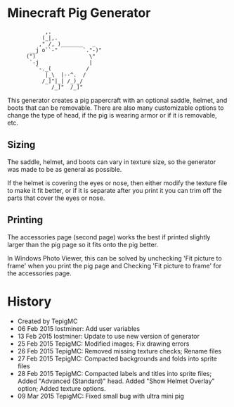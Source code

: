 # Minecraft Pig Generator

```
            ,.
           (_|,.
          ," /, )_______   _
       __j o``-"        `."-)"
      (")                 \"
       `-j                |
         `-._(           /
            |_\  |--^.  /
           /_]"|_| /_)_/
              /_]"  /_]"
```

This generator creates a pig papercraft with an optional saddle, helmet, and boots that can be removable.
There are also many customizable options to change the type of head, if the pig is wearing armor or if it is removable, etc.

## Sizing

The saddle, helmet, and boots can vary in texture size, so the generator was made to be as general as possible.

If the helmet is covering the eyes or nose, then either modify the texture file to make it fit better, or
if it is separate after you print it you can trim off the parts that cover the eyes or nose.

## Printing

The accessories page (second page) works the best if printed slightly larger than the pig page so it fits onto the pig better.

In Windows Photo Viewer, this can be solved by unchecking 'Fit picture to frame' when you print the pig page
and Checking 'Fit picture to frame' for the accessories page.

# History

- Created by TepigMC
- 06 Feb 2015 lostminer: Add user variables
- 13 Feb 2015 lostminer: Update to use new version of generator
- 25 Feb 2015 TepigMC: Modified images; Fix drawing errors
- 26 Feb 2015 TepigMC: Removed missing texture checks; Rename files
- 27 Feb 2015 TepigMC: Compacted backgrounds and folds into sprite files
- 28 Feb 2015 TepigMC: Compacted labels and titles into sprite files; Added "Advanced (Standard)" head. Added "Show Helmet Overlay" option; Added texture options.
- 09 Mar 2015 TepigMC: Fixed small bug with ultra mini pig
